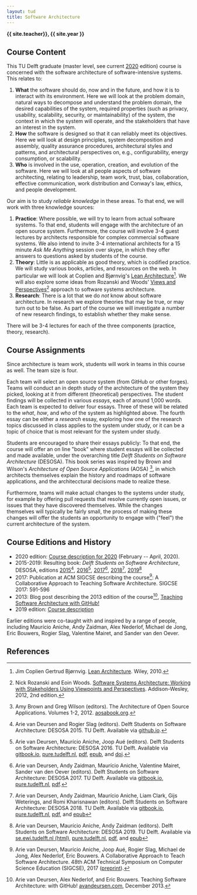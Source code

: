 ```yaml
---
layout: tud
title: Software Architecture
---
```


**{{ site.teacher}}, {{ site.year }}**

## Course Content

This TU Delft graduate (master level, see current [2020](2020/index.html) edition) course is concerned with the software architecture of software-intensive systems.
This relates to:

1. **What** the software should do, now and in the future, and how it is to interact with its environment. Here we will look at the problem domain, natural ways to decompose and understand the problem domain, the desired capabilities of the system, required properties (such as privacy, usability, scalability, security, or maintainability) of the system, the context in which the system will operate, and the stakeholders that have an interest in the system.
2. **How** the software is designed so that it can reliably meet its objectives. Here we will look at design principles, system decomposition and assembly, quality assurance procedures, architectural styles and patterns, and architectural perspectives on, e.g., configurability, energy consumption, or scalability.
3. **Who** is involved in the use, operation, creation, and evolution of the software. Here we will look at all people aspects of software architecting, relating to leadership, team work, trust, bias, collaboration, effective communication, work distribution and Conway's law, ethics, and people development.

Our aim is to study _reliable knowledge_ in these areas.
To that end, we will work with three knowledge sources:

1. **Practice**: Where possible, we will try to learn from actual software systems. To that end, students will engage with the architecture of an open source system. Furthermore, the course will involve 3-4 guest lectures by architects responsible for complex commercial software systems. We also intend to invite 3-4 international architects for a 15 minute _Ask Me Anything_ session over skype, in which they offer answers to questions asked by students of the course.
2. **Theory**: Little is as applicable as good theory, which is codified practice. We will study various books, articles, and resources on the web. In particular we will look at Coplien and Bjørnvig's [Lean Architecture][lsa][^coplien]. We will also explore some ideas from Rozanski and Woods' [Views and Perspectives][views][^rozanski] approach to software systems architecture.
3. **Research**: There is a lot that we do _not_ know about software architecture. In research we explore theories that may be true, or may turn out to be false. As part of the course we will investigate a number of new research findings, to establish whether they make sense.

There will be 3-4 lectures for each of the three components (practice, theory, research).

[lsa]: http://www.leansoftwarearchitecture.com/
[views]: https://www.viewpoints-and-perspectives.info/


## Course Assignments

Since architecture is team work, students will work in teams in this course as well. The team size is four.

Each team will select an open source system (from GitHub or other forges). Teams will conduct an in depth study of the architecture of the system they picked, looking at it from different (theoretical) perspectives. The student findings will be collected in various _essays_, each of around 1,000 words. Each team is expected to deliver four essays. Three of these will be related to the _what_, _how_, and _who_ of the system as highlighted above. The fourth essay can be either a _research_ essay, exploring how one of the research topics discussed in class applies to the system under study, or it can be a topic of choice that is most relevant for the system under study.

Students are encouraged to share their essays publicly: To that end, the course will offer an on line "book" where student essays will be collected and made available, under the overarching title _Delft Students on Software Architecture_ (DESOSA).
This book series was inspired by Brown and Wilson's _Architecture of Open Source Applications_ (AOSA) [^aosa2012], in which architects themselves explain the history and roadmaps of software applications, and the architecctural decisions made to realize these.

Furthermore, teams will make actual changes to the systems under study, for example by offering pull requests that resolve currently open issues, or issues that they have discovered themselves. While the changes themselves will typically be fairly small, the process of making these changes will offer the students an opportunity to engage with ("feel") the current architecture of the system.


## Course Editions and History

- 2020 edition: [Course description for 2020](2020/index.html) (February -- April, 2020).
- 2015-2019: Resulting book: _Delft Students on Software Architecture_, DESOSA, editions 
    [2015][desosa2015][^desosa2015],
    [2016][desosa2016][^desosa2016], 
    [2017][desosa2017][^desosa2017], 
    [2018][desosa2018][^desosa2018], 
    [2019][desosa2019][^desosa2019]
- 2017: Publication at ACM SIGCSE describing the course[^sigcse2017]: A Collaborative Approach to Teaching Software Architecture. SIGCSE 2017: 591-596
- 2013: Blog post describing the 2013 edition of the course[^blog2013], [Teaching Software Architecture with GitHub!](https://avandeursen.com/2013/12/30/teaching-software-architecture-with-github/)
- 2019 edition: [Course description](https://se.ewi.tudelft.nl/delftswa2019/)

[desosa2019]: https://se.ewi.tudelft.nl/desosa2019/
[desosa2018]: https://pure.tudelft.nl/portal/en/publications/delft-students-on-software-architecture-desosa-2018(f0ae92bb-bbf4-49a7-a8dc-ef52ebc9018c).html
[desosa2017]: https://pure.tudelft.nl/portal/en/publications/delft-students-on-software-architecture(3066d9da-6f18-4be8-9f2b-c7531c0d02e1).html
[desosa2016]: https://pure.tudelft.nl/portal/en/publications/delft-students-on-software-architecture(118f82a5-bd18-4a50-a760-b7e3afd9cf26).html
[desosa2015]: https://delftswa.github.io/
[aosabook]: http://aosabook.org/en/index.html

Earlier editions were co-taught with and inspired by a range of people, including Maurício Aniche, Andy Zaidman, Alex Nederlof, Michael de Jong, Eric Bouwers, Rogier Slag, Valentine Mairet, and Sander van den Oever.

## References

[^sigcse2017]: Arie van Deursen, Maurício Aniche, Joop Aué, Rogier Slag, Michael de Jong, Alex Nederlof, Eric Bouwers. A Collaborative Approach to Teach Software Architecture. 48th ACM Technical Symposium on Computer Science Education (SIGCSE), 2017
    ([preprint](https://pure.tudelft.nl/portal/en/publications/a-collaborative-approach-to-teaching-software-architecture(0c7f2aeb-f2d6-4c56-9ab7-5f47f73d133f).html)).

[^blog2013]: Arie van Deursen, Alex Nederlof, and Eric Bouwers. Teaching Software Architecture: with GitHub! [avandeursen.com](https://avandeursen.com/2013/12/30/teaching-software-architecture-with-github/), December 2013.

[^aosa2012]: Amy Brown and Greg Wilson (editors). The Architecture of Open Source Applications. Volumes 1-2, 2012. [aosabook.org][aosabook].

[^rozanski]: Nick Rozanski and Eoin Woods. [Software Systems Architecture: Working with Stakeholders Using Viewpoints and Perspectives][views]. Addison-Wesley, 2012, 2nd edition.

[^coplien]: Jim Coplien Gertrud Bjørnvig. [Lean Architecture][lsa]. Wiley, 2010.

[^desosa2015]: Arie van Deursen and Rogier Slag (editors). 
    Delft Students on Software Architecture: DESOSA 2015. TU Delft.
    Available via [github.io](https://delftswa.github.io/).

[^desosa2016]: Arie van Deursen, Maurício Aniche, Joop Aué (editors).
    Delft Students on Software Architecture: DESOSA 2016. TU Delft.
    Available via
    [gitbook.io](https://delftswa.gitbooks.io/desosa2016/content/),
    [pure.tudelft.nl](https://pure.tudelft.nl/portal/en/publications/delft-students-on-software-architecture(118f82a5-bd18-4a50-a760-b7e3afd9cf26).html),
    [pdf](https://pure.tudelft.nl/portal/files/8039977/desosa2016.pdf), 
    [epub](https://pure.tudelft.nl/portal/files/8039979/desosa2016.epub), and
    [doi](https://doi.org/10.5281/zenodo.57924).

[^desosa2017]: Arie van Deursen, Andy Zaidman, Maurício Aniche, Valentine Mairet, Sander van den Oever (editors). 
    Delft Students on Software Architecture: DESOSA 2017. TU Delft.
    Available via
    [gitbook.io](https://www.gitbook.com/book/delftswa/desosa-2017/details),
    [pure.tudelft.nl](https://pure.tudelft.nl/portal/en/publications/delft-students-on-software-architecture(3066d9da-6f18-4be8-9f2b-c7531c0d02e1).html),
    [pdf](https://pure.tudelft.nl/portal/files/37061591/desosa_2017.pdf).

[^desosa2018]: Arie van Deursen, Andy Zaidman, Maurício Aniche, Liam Clark, Gijs Weterings, and Romi Kharisnawan (editors). 
    Delft Students on Software Architecture: DESOSA 2018. TU Delft.
    Available via
    [gitbook.io](https://delftswa.gitbooks.io/desosa2018/),
    [pure.tudelft.nl](https://pure.tudelft.nl/portal/en/publications/delft-students-on-software-architecture-desosa-2018(f0ae92bb-bbf4-49a7-a8dc-ef52ebc9018c).html),
    [pdf](https://pure.tudelft.nl/portal/files/51257900/desosa_2018.pdf), and
    [epub](https://pure.tudelft.nl/portal/files/51257920/desosa_2018.epub)

[^desosa2019]: Arie van Deursen, Maurício Aniche, Andy Zaidman (editors). 
    Delft Students on Software Architecture: DESOSA 2019. TU Delft.
    Available via
    [se.ewi.tudelft.nl (html)](https://se.ewi.tudelft.nl/desosa2019/),
    [pure.tudelft.nl](https://pure.tudelft.nl/portal/en/publications/delft-students-on-software-architecture-desosa-2019(56334e89-3f7c-4aa9-9e25-1f3a1fc159a4).html),
    [pdf](https://se.ewi.tudelft.nl/desosa2019/output/desosa2019.pdf), and
    [epub](https://se.ewi.tudelft.nl/desosa2019/output/desosa2019.epub)

